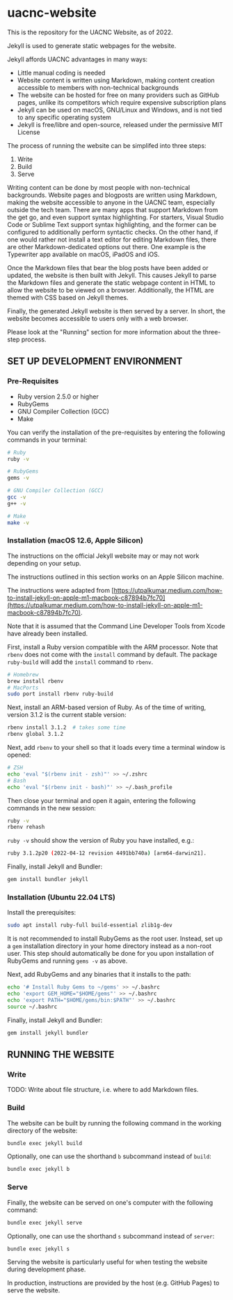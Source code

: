 # uacnc-website

This is the repository for the UACNC Website, as of 2022.

Jekyll is used to generate static webpages for the website.

Jekyll affords UACNC advantages in many ways:
* Little manual coding is needed
* Website content is written using Markdown, making content creation accessible to members with non-technical backgrounds
* The website can be hosted for free on many providers such as GitHub pages, unlike its competitors which require expensive subscription plans
* Jekyll can be used on macOS, GNU/Linux and Windows, and is not tied to any specific operating system
* Jekyll is free/libre and open-source, released under the permissive MIT License

The process of running the website can be simplifed into three steps:
1. Write
2. Build
3. Serve

Writing content can be done by most people with non-technical backgrounds.  Website pages and blogposts are written using Markdown, making the website accessible to anyone in the UACNC team, especially outside the tech team.  There are many apps that support Markdown from the get go, and even support syntax highlighting.  For starters, Visual Studio Code or Sublime Text support syntax highlighting, and the former can be configured to additionally perform syntactic checks.  On the other hand, if one would rather not install a text editor for editing Markdown files, there are other Markdown-dedicated options out there.  One example is the Typewriter app available on macOS, iPadOS and iOS.

Once the Markdown files that bear the blog posts have been added or updated, the website is then built with Jekyll.  This causes Jekyll to parse the Markdown files and generate the static webpage content in HTML to allow the website to be viewed on a browser.  Additionally, the HTML are themed with CSS based on Jekyll themes.

Finally, the generated Jekyll website is then served by a server.  In short, the website becomes accessible to users only with a web browser.

Please look at the "Running" section for more information about the three-step process.

## SET UP DEVELOPMENT ENVIRONMENT
### Pre-Requisites
* Ruby version 2.5.0 or higher
* RubyGems
* GNU Compiler Collection (GCC)
* Make

You can verify the installation of the pre-requisites by entering the following commands in your terminal:
```sh
# Ruby
ruby -v

# RubyGems
gems -v

# GNU Compiler Collection (GCC)
gcc -v
g++ -v

# Make
make -v
```

### Installation (macOS 12.6, Apple Silicon)
The instructions on the official Jekyll website may or may not work depending on your setup.

The instructions outlined in this section works on an Apple Silicon machine.

The instructions were adapted from [https://utpalkumar.medium.com/how-to-install-jekyll-on-apple-m1-macbook-c87894b7fc70](https://utpalkumar.medium.com/how-to-install-jekyll-on-apple-m1-macbook-c87894b7fc70).

Note that it is assumed that the Command Line Developer Tools from Xcode have already been installed.

First, install a Ruby version compatible with the ARM processor.  Note that `rbenv` does not come with the `install` command by default.  The package `ruby-build` will add the `install` command to `rbenv`.
```sh
# Homebrew
brew install rbenv
# MacPorts
sudo port install rbenv ruby-build
```

Next, install an ARM-based version of Ruby.  As of the time of writing, version 3.1.2 is the current stable version:
```sh
rbenv install 3.1.2  # takes some time
rbenv global 3.1.2
```

Next, add `rbenv` to your shell so that it loads every time a terminal window is opened:
```sh
# ZSH
echo 'eval "$(rbenv init - zsh)"' >> ~/.zshrc
# Bash
echo 'eval "$(rbenv init - bash)"' >> ~/.bash_profile
```

Then close your terminal and open it again, entering the following commands in the new session:
```sh
ruby -v
rbenv rehash
```

`ruby -v` should show the version of Ruby you have installed, e.g.:
```sh
ruby 3.1.2p20 (2022-04-12 revision 4491bb740a) [arm64-darwin21].
```

Finally, install Jekyll and Bundler:
```sh
gem install bundler jekyll
```

### Installation (Ubuntu 22.04 LTS)
Install the prerequisites:
```sh
sudo apt install ruby-full build-essential zlib1g-dev
```

It is not recommended to install RubyGems as the root user.  Instead, set up a `gem` installation directory in your home directory instead as a non-root user.  This step should automatically be done for you upon installation of RubyGems and running `gems -v` as above.

Next, add RubyGems and any binaries that it installs to the path:
```sh
echo '# Install Ruby Gems to ~/gems' >> ~/.bashrc
echo 'export GEM_HOME="$HOME/gems"' >> ~/.bashrc
echo 'export PATH="$HOME/gems/bin:$PATH"' >> ~/.bashrc
source ~/.bashrc
```

Finally, install Jekyll and Bundler:
```sh
gem install jekyll bundler
```

## RUNNING THE WEBSITE
### Write
TODO: Write about file structure, i.e. where to add Markdown files.

### Build
The website can be built by running the following command in the working directory of the website:
```sh
bundle exec jekyll build
```

Optionally, one can use the shorthand `b` subcommand instead of `build`:
```sh
bundle exec jekyll b
```

### Serve
Finally, the website can be served on one's computer with the following command:
```sh
bundle exec jekyll serve
```

Optionally, one can use the shorthand `s` subcommand instead of `server`:
```sh
bundle exec jekyll s
```

Serving the website is particularly useful for when testing the website during development phase.

In production, instructions are provided by the host (e.g. GitHub Pages) to serve the website.
